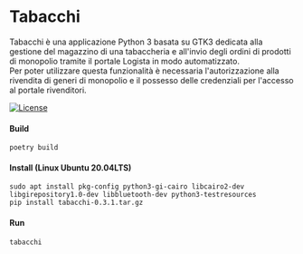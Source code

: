 # Tabacchi

Tabacchi è una applicazione Python 3 basata su GTK3 dedicata alla gestione del magazzino di una tabaccheria e all'invio degli ordini
di prodotti di monopolio tramite il portale Logista in modo automatizzato.  
Per poter utilizzare questa funzionalità è necessaria l'autorizzazione alla rivendita di generi di monopolio e il possesso delle credenziali per l'accesso al portale rivenditori.  


[![License](https://img.shields.io/badge/License-Apache%202.0-blue.svg)](https://opensource.org/licenses/Apache-2.0)


#### Build
`poetry build`

#### Install (Linux Ubuntu 20.04LTS)
```
sudo apt install pkg-config python3-gi-cairo libcairo2-dev libgirepository1.0-dev libbluetooth-dev python3-testresources
pip install tabacchi-0.3.1.tar.gz
```

#### Run
`tabacchi`